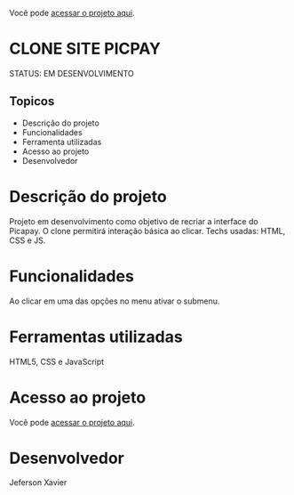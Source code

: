 Você pode [acessar o projeto aqui](https://clone-picpay.netlify.app/).

# CLONE SITE PICPAY
STATUS: EM DESENVOLVIMENTO

## Topicos
- Descrição do projeto
- Funcionalidades
- Ferramenta utilizadas
- Acesso ao projeto
- Desenvolvedor

# Descrição do projeto
Projeto em desenvolvimento como objetivo de recriar a interface do Picapay. O clone permitirá interação básica ao clicar. Techs usadas: HTML, CSS e JS.

# Funcionalidades
Ao clicar em uma das opções no menu ativar o submenu.

# Ferramentas utilizadas
HTML5, CSS e JavaScript

# Acesso ao projeto
Você pode [acessar o projeto aqui](https://clone-picpay.netlify.app/).

# Desenvolvedor

Jeferson Xavier 
